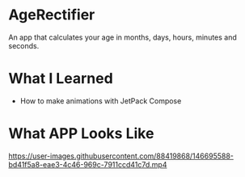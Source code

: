 # AgeRectifier
An app that calculates your age in months, days, hours, minutes and seconds.

# What I Learned

* How to make animations with JetPack Compose

# What APP Looks Like
https://user-images.githubusercontent.com/88419868/146695588-bd41f5a8-eae3-4c46-969c-7911ccd41c7d.mp4



